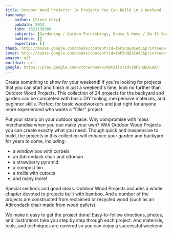 ```yaml
---
title: Outdoor Wood Projects: 24 Projects You Can Build in a Weekend
taxonomy:
	author: [Steve Cory]
	pubdate: 2014
	isbn: 1621138089
	subjects: [Gardening / Garden Furnishings, House & Home / Do-It-Yourself / Carpentry, House & Home / Outdoor & Recreational Areas]
	audience: []
	expertise: []
thumb: http://books.google.com/books/content?id=ibP2nQEACAAJ&printsec=frontcover&img=1&zoom=1&imgtk=AFLRE720dAOrng5GKACwuKrJMAesJFhdSsxtLjm16MqqbU1zILwQTwBXg8N5dheeE7P8iOeD1a8GnHdZfyDAMxxm96VDPuGCJMvNzgvfDY0ol9_BSh0HbITutyVuNddEEfbcy79eb10U&source=gbs_api
cover: http://books.google.com/books/content?id=ibP2nQEACAAJ&printsec=frontcover&img=1&zoom=1&imgtk=AFLRE720dAOrng5GKACwuKrJMAesJFhdSsxtLjm16MqqbU1zILwQTwBXg8N5dheeE7P8iOeD1a8GnHdZfyDAMxxm96VDPuGCJMvNzgvfDY0ol9_BSh0HbITutyVuNddEEfbcy79eb10U&source=gbs_api
amazon: nil
worldcat: nil
google: https://play.google.com/store/books/details?id=ibP2nQEACAAJ
---
```

<p>Create something to show for your weekend! If you're looking for projects that you can start and finish in just a weekend's time, look no further than Outdoor Wood Projects. This collection of 24 projects for the backyard and garden can be completed with basic DIY tooling, inexpensive materials, and beginner skills. Perfect for basic woodworkers and just right for anyone more experienced who wants a "filler" project.</p> <p>Put your stamp on your outdoor space. Why compromise with mass merchandise when you can make your own? With Outdoor Wood Projects you can create exactly what you need. Though quick and inexpensive to build, the projects in this collection will enhance your garden and backyard for years to come, including: </p> <ul> <li>a window box with corbels</li> <li>an Adirondack chair and ottoman</li> <li>a strawberry pyramid</li> <li>a compost bin</li> <li>a trellis with cutouts</li> <li>and many more!</li> </ul> <p>Special sections and good ideas. Outdoor Wood Projects includes a whole chapter devoted to projects built with bamboo. And a number of the projects are constructed from reclaimed or recycled wood (such as an Adirondack chair made from wood pallets).</p> <p>We make it easy to get the project done! Easy-to-follow directions, photos, and illustrations take you step by step through each project. And materials, tools, and techniques are covered so you can enjoy a successful weekend.</p>